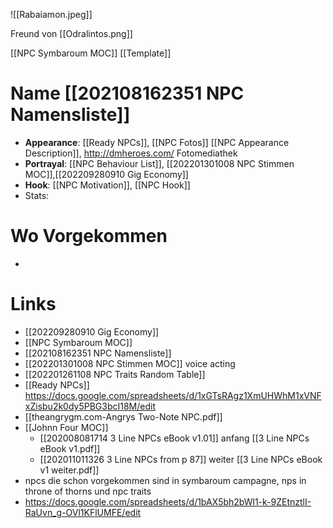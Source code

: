 ![[Rabaiamon.jpeg]]


Freund von [[Odralintos.png]]

[[NPC Symbaroum MOC]]
 [[Template]]

# Name [[202108162351 NPC Namensliste]]
- **Appearance**: [[Ready NPCs]], [[NPC Fotos]] [[NPC Appearance Description]], http://dmheroes.com/ Fotomediathek
- **Portrayal**: [[NPC Behaviour List]], [[202201301008 NPC Stimmen MOC]],[[202209280910 Gig Economy]]
- **Hook**: [[NPC Motivation]], [[NPC Hook]]
- Stats:

# Wo Vorgekommen
- 






# Links
- [[202209280910 Gig Economy]]
- [[NPC Symbaroum MOC]]
- [[202108162351 NPC Namensliste]] 
- [[202201301008 NPC Stimmen MOC]] voice acting
- [[202201261108 NPC Traits Random Table]]
- [[Ready NPCs]] https://docs.google.com/spreadsheets/d/1xGTsRAgz1XmUHWhM1xVNFxZisbu2k0dy5PBG3bcI18M/edit
- [[theangrygm.com-Angrys Two-Note NPC.pdf]]
- [[Johnn Four MOC]]
	- [[202008081714 3 Line NPCs eBook v1.01]] anfang [[3 Line NPCs eBook v1.pdf]]
	- [[202011011326 3 Line NPCs from p 87]] weiter  [[3 Line NPCs eBook v1 weiter.pdf]]
- npcs die schon vorgekommen sind in symbaroum campagne, nps in throne of thorns  und npc traits
- https://docs.google.com/spreadsheets/d/1bAX5bh2bWl1-k-9ZEtnztlI-RaUvn_g-OVl1KFlUMFE/edit

